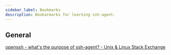 ```yaml
---
sidebar_label: Bookmarks
description: Bookarmarks for learning ssh-agent.
---
```


## General

[openssh - what's the purpose of ssh-agent? - Unix & Linux Stack Exchange](https://unix.stackexchange.com/questions/72552/whats-the-purpose-of-ssh-agent)